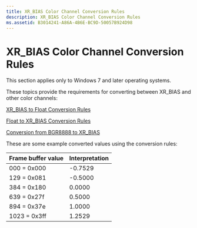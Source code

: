 ```yaml
---
title: XR_BIAS Color Channel Conversion Rules
description: XR_BIAS Color Channel Conversion Rules
ms.assetid: B3014241-A86A-4B6E-BC9D-50057B924D98
---
```


# XR\_BIAS Color Channel Conversion Rules


This section applies only to Windows 7 and later operating systems.

These topics provide the requirements for converting between XR\_BIAS and other color channels:

[XR\_BIAS to Float Conversion Rules](xr-bias-to-float-conversion-rules.md)

[Float to XR\_BIAS Conversion Rules](float-to-xr-bias-conversion-rules.md)

[Conversion from BGR8888 to XR\_BIAS](conversion-from-bgr8888-to-xr-bias.md)

These are some example converted values using the conversion rules:

| Frame buffer value | Interpretation |
|--------------------|----------------|
| 000 = 0x000        | -0.7529        |
| 129 = 0x081        | -0.5000        |
| 384 = 0x180        | 0.0000         |
| 639 = 0x27f        | 0.5000         |
| 894 = 0x37e        | 1.0000         |
| 1023 = 0x3ff       | 1.2529         |

 

 

 





